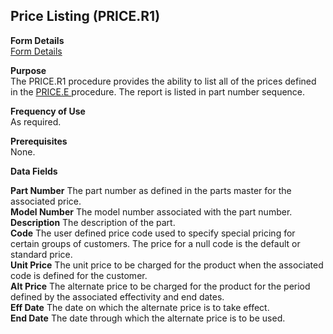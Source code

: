 ##  Price Listing (PRICE.R1)

<PageHeader />

**Form Details**  
[ Form Details ](PRICE-R1-1/README.md)   

**Purpose**  
The PRICE.R1 procedure provides the ability to list all of the prices defined in the [ PRICE.E ](../../MRK-ENTRY/PRICE-E/README.md) procedure. The report is listed in part number sequence. 

**Frequency of Use**  
As required.

**Prerequisites**  
None.

**Data Fields**

**Part Number** The part number as defined in the parts master for the
associated price.  
**Model Number** The model number associated with the part number.  
**Description** The description of the part.  
**Code** The user defined price code used to specify special pricing for
certain groups of customers. The price for a null code is the default or
standard price.  
**Unit Price** The unit price to be charged for the product when the
associated code is defined for the customer.  
**Alt Price** The alternate price to be charged for the product for the period
defined by the associated effectivity and end dates.  
**Eff Date** The date on which the alternate price is to take effect.  
**End Date** The date through which the alternate price is to be used.  
  
<badge text= "Version 8.10.57" vertical="middle" />

<PageFooter />